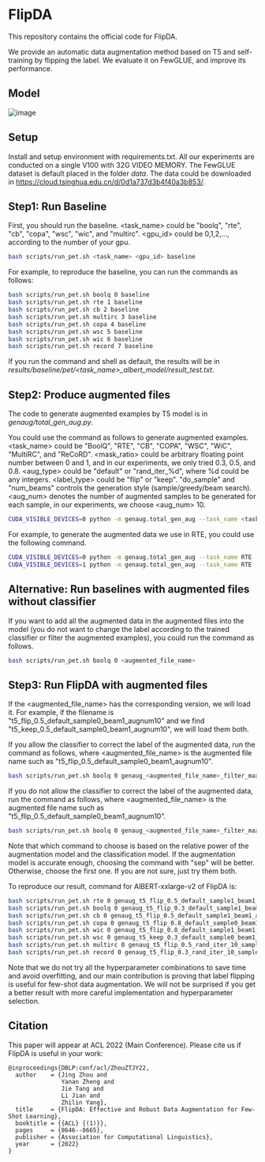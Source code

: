 # FlipDA

This repository contains the official code for FlipDA.

We provide an automatic data augmentation method based on T5 and self-training by flipping the label. We evaluate it on FewGLUE, and improve its performance.

## Model

![image](https://github.com/zhouj8553/FlipDA/blob/main-v2/img/model.png)

## Setup

Install and setup environment with requirements.txt.
All our experiments are conducted on a single V100 with 32G VIDEO MEMORY.
The FewGLUE dataset is default placed in the folder _data_. The data could be downloaded in https://cloud.tsinghua.edu.cn/d/0d1a737d3b4f40a3b853/.

## Step1: Run Baseline

First, you should run the baseline. <task_name> could be "boolq", "rte", "cb", "copa", "wsc", "wic", and "multirc". <gpu_id> could be 0,1,2,..., according to the number of your gpu.

```bash
bash scripts/run_pet.sh <task_name> <gpu_id> baseline
```

For example, to reproduce the baseline, you can run the commands as follows:

```bash
bash scripts/run_pet.sh boolq 0 baseline
bash scripts/run_pet.sh rte 1 baseline
bash scripts/run_pet.sh cb 2 baseline
bash scripts/run_pet.sh multirc 3 baseline
bash scripts/run_pet.sh copa 4 baseline
bash scripts/run_pet.sh wsc 5 baseline
bash scripts/run_pet.sh wic 6 baseline
bash scripts/run_pet.sh record 7 baseline
```

If you run the command and shell as default, the results will be in _results/baseline/pet/<task_name>\_albert\_model/result_test.txt_.

## Step2: Produce augmented files

The code to generate augmented examples by T5 model is in _genaug/total_gen_aug.py_.

You could use the command as follows to generate augmented examples. <task_name> could be "BoolQ", "RTE", "CB", "COPA", "WSC", "WiC", "MultiRC", and "ReCoRD". <mask_ratio> could be arbitrary floating point number between 0 and 1, and in our experiments, we only tried 0.3, 0.5, and 0.8. <aug_type> could be "default" or "rand_iter_%d", where %d could be any integers. <label_type> could be "flip" or "keep". "do_sample" and "num_beams" controls the generation style (sample/greedy/beam search). <aug_num> denotes the number of augmented samples to be generated for each sample, in our experiments, we choose <aug_num> 10.

```bash
CUDA_VISIBLE_DEVICES=0 python -m genaug.total_gen_aug --task_name <task_name> --mask_ratio <mask_ratio> --aug_type <aug_type> --label_type <label_type> --do_sample --num_beams <num_beams> --aug_num <aug_num>
```

For example, to generate the augmented data we use in RTE, you could use the following command.

```bash
CUDA_VISIBLE_DEVICES=0 python -m genaug.total_gen_aug --task_name RTE --mask_ratio 0.5 --aug_type 'default' --label_type 'flip' --do_sample --num_beams 1  --aug_num 10
CUDA_VISIBLE_DEVICES=1 python -m genaug.total_gen_aug --task_name RTE --mask_ratio 0.5 --aug_type 'default' --label_type 'keep' --do_sample --num_beams 1  --aug_num 10

```

## Alternative: Run baselines with augmented files without classifier

If you want to add all the augmented data in the augmented files into the model (you do not want to change the label according to the trained classifier or filter the augmented examples), you could run the command as follows.

```bash
bash scripts/run_pet.sh boolq 0 <augmented_file_name>
```

## Step3: Run FlipDA with augmented files

If the <augmented_file_name> has the corresponding version, we will load it. For example, if the filename is "t5_flip_0.5_default_sample0_beam1_augnum10" and we find "t5_keep_0.5_default_sample0_beam1_augnum10", we will load them both.

If you allow the classifier to correct the label of the augmented data, run the command as follows, where <augmented_file_name> is the augmented file name such as "t5_flip_0.5_default_sample0_beam1_augnum10".

```bash
bash scripts/run_pet.sh boolq 0 genaug_<augmented_file_name>_filter_max_eachla
```

If you do not allow the classifier to correct the label of the augmented data, run the command as follows, where <augmented_file_name> is the augmented file name such as "t5_flip_0.5_default_sample0_beam1_augnum10".

```bash
bash scripts/run_pet.sh boolq 0 genaug_<augmented_file_name>_filter_max_eachla_sep
```

Note that which command to choose is based on the relative power of the augmentation model and the classification model. If the augmentation model is accurate enough, choosing the command with "sep" will be better. Otherwise, choose the first one. If you are not sure, just try them both.

To reproduce our result, command for AlBERT-xxlarge-v2 of FlipDA is:

```bash
bash scripts/run_pet.sh rte 0 genaug_t5_flip_0.5_default_sample1_beam1_augnum10_filter_max_eachla_sep
bash scripts/run_pet.sh boolq 0 genaug_t5_flip_0.3_default_sample1_beam1_augnum10_filter_max_eachla
bash scripts/run_pet.sh cb 0 genaug_t5_flip_0.5_default_sample1_beam1_augnum10_filter_max_eachla
bash scripts/run_pet.sh copa 0 genaug_t5_flip_0.8_default_sample0_beam10_augnum10_filter_max_eachla_sep
bash scripts/run_pet.sh wic 0 genaug_t5_flip_0.8_default_sample1_beam1_augnum10_filter_max_eachla_sep
bash scripts/run_pet.sh wsc 0 genaug_t5_keep_0.3_default_sample0_beam1_augnum10wscaugtype_extra_filter_max_prevla
bash scripts/run_pet.sh multirc 0 genaug_t5_flip_0.5_rand_iter_10_sample1_beam1_augnum10_filter_max_eachla_sep
bash scripts/run_pet.sh record 0 genaug_t5_flip_0.3_rand_iter_10_sample0_beam10_augnum10_filter_max_eachla
```

Note that we do not try all the hyperparameter combinations to save time and avoid overfitting, and our main contribution is proving that label flipping is useful for few-shot data augmentation. We will not be surprised if you get a better result with more careful implementation and hyperparameter selection.

## Citation

This paper will appear at ACL 2022 (Main Conference). Please cite us if FlipDA is useful in your work:

```
@inproceedings{DBLP:conf/acl/ZhouZTJY22,
  author    = {Jing Zhou and
               Yanan Zheng and
               Jie Tang and
               Li Jian and
               Zhilin Yang},
  title     = {FlipDA: Effective and Robust Data Augmentation for Few-Shot Learning},
  booktitle = {{ACL} {(1)}},
  pages     = {8646--8665},
  publisher = {Association for Computational Linguistics},
  year      = {2022}
}
```



